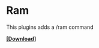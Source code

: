 # Ram
This plugins adds a /ram command

[**[Download]**](https://ci.sancraft.dev/job/Ram-Plugin/lastSuccessfulBuild/artifact/target/ram.jar)

